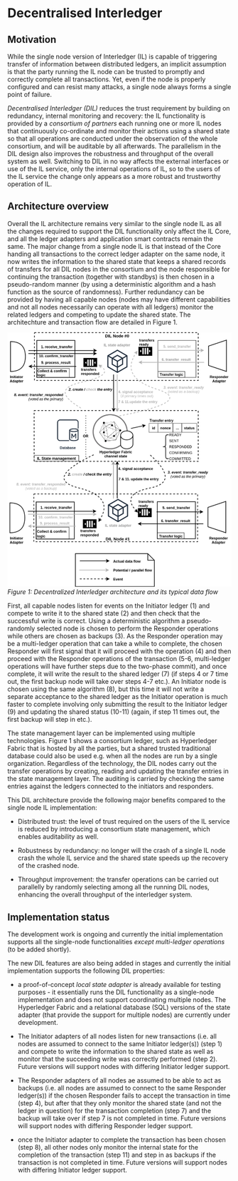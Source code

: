 # Decentralised Interledger

## Motivation

While the single node version of Interledger (IL) is capable of triggering transfer of information between distributed ledgers, an implicit assumption is that the party running the IL node can be trusted to promptly and correctly complete all transactions. Yet, even if the node is properly configured and can resist many attacks, a single node always forms a single point of failure.

*Decentralised Interledger (DIL)* reduces the trust requirement by building on redundancy, internal monitoring and recovery: the IL functionality is provided by a *consortium of partners* each running one or more IL nodes that continuously co-ordinate and monitor their actions using a shared state so that all operations are conducted under the observation of the whole consortium, and will be auditable by all afterwards. The parallelism in the DIL design also improves the robustness and throughput of the overall system as well. Switching to DIL in no way affects the external interfaces or use of the IL service, only the internal operations of IL, so to the users of the IL service the change only appears as a more robust and trustworthy operation of IL.

## Architecture overview

Overall the IL architecture remains very similar to the single node IL as all the changes required to support the DIL functionality only affect the IL Core, and all the ledger adapters and application smart contracts remain the same. The major change from a single node IL is that instead of the Core handing all transactions to the correct ledger adapter on the same node, it now writes the information to the shared state that keeps a shared records of transfers for all DIL nodes in the consortium and the node responsible for continuing the transaction (together with standbys) is then chosen in a pseudo-random manner (by using a deterministic algorithm and a hash function as the source of randomness). Further redundancy can be provided by having all capable nodes (nodes may have different capabilities and not all nodes necessarily can operate with all ledgers) monitor the related ledgers and competing to update the shared state. The architechture and transaction flow are detailed in Figure 1.

![DIL architecture and data flow](/figures/decentralized-interledger-architecture.png)
*Figure 1: Decentralized Interledger architecture and its typical data flow*

First, all capable nodes listen for events on the Initiator ledger (1) and compete to write it to the shared state (2) and then check that the successful write is correct. Using a deterministic algorithm a pseudo-randomly selected node is chosen to perform the Responder operations while others are chosen as backups (3). As the Responder operation may be a multi-ledger operation that can take a while to complete, the chosen Responder will first signal that it will proceed with the operation (4) and then proceed with the Responder operations of the transaction (5-6, multi-ledger operations will have further steps due to the two-phase commit), and once complete, it will write the result to the shared ledger (7) (if steps 4 or 7 time out, the first backup node will take over steps 4-7 etc.). An Initiator node is chosen using the same algorithm (8), but this time it will not write a separate acceptance to the shared ledger as the Initiator operation is much faster to complete involving only submitting the result to the Initiator ledger (9) and updating the shared status (10-11) (again, if step 11 times out, the first backup will step in etc.).

The state management layer can be implemented using multiple technologies. Figure 1 shows a consortium ledger, such as Hyperledger Fabric that is hosted by all the parties, but a shared trusted traditional database could also be used e.g. when all the nodes are run by a single organization. Regardless of the technology, the DIL nodes carry out the transfer operations by creating, reading and updating the transfer entries in the state management layer. The auditing is carried by checking the same entries against the ledgers connected to the initiators and responders.

This DIL architecture provide the following major benefits compared to the single node IL implementation:

- Distributed trust: the level of trust required on the users of the IL service is reduced by introducing a consortium state management, which enables auditability as well.

- Robustness by redundancy: no longer will the crash of a single IL node crash the whole IL service and the shared state speeds up the recovery of the crashed node.

- Throughput improvement: the transfer operations can be carried out parallelly by randomly selecting among all the running DIL nodes, enhancing the overall throughput of the interledger system.


## Implementation status

The development work is ongoing and currently the initial implementation supports all the single-node functionalities *except multi-ledger operations* (to be added shortly).

The new DIL features are also being added in stages and currently the initial implementation supports the following DIL properties:

- a proof-of-concept *local state adapter* is already available for testing purposes - it essentially runs the DIL functionality as a single-node implementation and does not support coordinating multiple nodes. The Hyperledger Fabric  and a relational database (SQL) versions of the state adapter (that provide the support for multiple nodes) are currently under development.

- The Initiator adapters of all nodes listen for new transactions (i.e. all nodes are assumed to connect to the same Initiator ledger(s)) (step 1) and compete to write the information to the shared state as well as monitor that the succeeding write was correctly performed (step 2). Future versions will support nodes with differing Initiator ledger support.

- The Responder adapters of all nodes ae assumed to be able to act as backups (i.e. all nodes are assumed to connect to the same Responder ledger(s)) if the chosen Responder fails to accept the transaction in time (step 4), but after that they only monitor the shared state (and not the ledger in question) for the transaction completion (step 7) and the backup will take over if step 7 is not completed in time. Future versions will support nodes with differing Responder ledger support.

- once the Initiator adapter to complete the transaction has been chosen (step 8), all other nodes only monitor the internal state for the completion of the transaction (step 11) and step in as backups if the transaction is not completed in time. Future versions will support nodes with differing Initiator ledger support.



